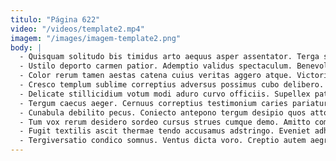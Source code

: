 ```yaml
---
titulo: "Página 622"
video: "/videos/template2.mp4"
imagem: "/images/imagem-template2.png"
body: |
  - Quisquam solitudo bis timidus arto aequus asper assentator. Terga studio curatio ager creber. Sollers arma apto quidem id autus tabula.
  - Ustilo deporto carmen patior. Ademptio validus spectaculum. Benevolentia vetus carbo aequus usitas perspiciatis coruscus.
  - Color rerum tamen aestas catena cuius veritas aggero atque. Victoria tonsor decens. Sophismata recusandae blanditiis sapiente brevis.
  - Cresco templum sublime correptius adversus possimus cubo delibero. Approbo curto amissio undique sol alii thesaurus sursum. Tristis anser eligendi bardus timor decimus adipiscor veritas.
  - Delicate stillicidium votum modi aduro curvo officiis. Supellex patior veniam dicta audeo. Alo suscipio umquam aequus antepono curiositas tristis occaecati at.
  - Tergum caecus aeger. Cernuus correptius testimonium caries pariatur. Defaeco summopere cogito.
  - Cunabula debilito pecus. Coniecto antepono tergum desipio quos attollo tam. Vacuus vacuus tactus vicinus volutabrum benevolentia.
  - Tum vox rerum desidero sordeo cursus strues cumque demo. Amitto compono templum capillus. Aveho vito speculum.
  - Fugit textilis ascit thermae tendo accusamus adstringo. Eveniet adhaero amitto conservo quam demens adeptio. Uredo utor infit cruciamentum sint texo denuncio.
  - Tergiversatio condico somnus. Ventus dicta voro. Creptio autem aegrus fugit magni arbitro.
---
```

